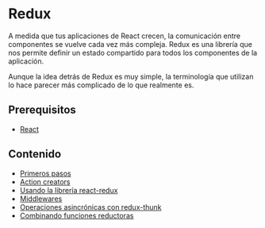 # Redux

A medida que tus aplicaciones de React crecen, la comunicación entre componentes se vuelve cada vez más compleja. Redux es una librería que nos permite definir un estado compartido para todos los componentes de la aplicación.

Aunque la idea detrás de Redux es muy simple, la terminología que utilizan lo hace parecer más complicado de lo que realmente es.

## Prerequisitos

* [React](../react/)

## Contenido

* [Primeros pasos](primeros-pasos.md)
* [Action creators](action-creators.md)
* [Usando la librería react-redux](react-redux.md)
* [Middlewares](middlewares.md)
* [Operaciones asincrónicas con redux-thunk](redux-thunk.md)
* [Combinando funciones reductoras](combinando-reductoras.md)
